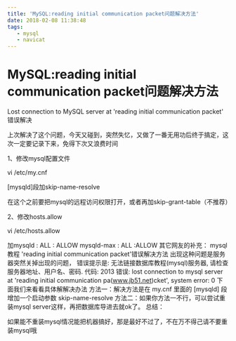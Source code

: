 ```yaml
---
title: 'MySQL:reading initial communication packet问题解决方法'
date: 2018-02-08 11:38:48
tags:
   - mysql
   - navicat
---
```

# MySQL:reading initial communication packet问题解决方法

Lost connection to MySQL server at 'reading initial communication packet' 错误解决 

上次解决了这个问题，今天又碰到，突然失忆，又做了一番无用功后终于搞定，这次一定要记录下来，免得下次又浪费时间 

1、修改mysql配置文件 

vi /etc/my.cnf 

[mysqld]段加skip-name-resolve 

在这个之前要把mysql的远程访问权限打开，或者再加skip-grant-table（不推荐） 

2、修改hosts.allow 

vi /etc/hosts.allow 

加mysqld : ALL : ALLOW 
mysqld-max : ALL :ALLOW 
其它网友的补充：
mysql教程 'reading initial communication packet'错误解决方法
出现这种问题是服务器突然关掉出现的问题，
错误提示是:
无法链接数据库教程(mysql)服务器, 请检查服务器地址、用户名、密码.
代码: 2013
错误: lost connection to mysql server at 'reading initial communication pa(www.jb51.net)cket', system error: 0
下面我们来看看具体解解决办法
方法一：解决方法是在 my.cnf 里面的 [mysqld] 段增加一个启动参数 skip-name-resolve
方法二：如果你方法一不行，可以尝试重装mysql server这样，再把数据库导进去就ok了。
总结：

如果能不重装mysql情况能把机器搞好，那是最好不过了，不在万不得己请不要重装mysql哦
